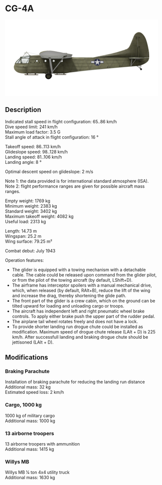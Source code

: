 # CG-4A  
  
![cg4a](../images/cg4a.png)  
  
## Description  
  
Indicated stall speed in flight configuration: 65..86 km/h  
Dive speed limit: 241 km/h  
Maximum load factor: 3.5 G  
Stall angle of attack in flight configuration: 16 °  
  
Takeoff speed: 86..113 km/h  
Glideslope speed: 98..128 km/h  
Landing speed: 81..106 km/h  
Landing angle: 8 °  
  
Optimal descent speed on glideslope: 2 m/s  
  
Note 1: the data provided is for international standard atmosphere (ISA).  
Note 2: flight performance ranges are given for possible aircraft mass ranges.  
  
Empty weight: 1769 kg  
Minimum weight: 2383 kg  
Standard weight: 3402 kg  
Maximum takeoff weight: 4082 kg  
Useful load: 2313 kg  
  
Length: 14.73 m  
Wingspan: 25.2 m  
Wing surface: 79.25 m²  
  
Combat debut: July 1943  
  
Operation features:  
- The glider is equipped with a towing mechanism with a detachable cable. The cable could be released upon command from the glider pilot, or from the pilot of the towing aircraft (by default, LShift+D).  
- The airframe has interceptor spoilers with a manual mechanical drive, which, when released (by default, RAlt+B), reduce the lift of the wing and increase the drag, thereby shortening the glide path.  
- The front part of the glider is a crew cabin, which on the ground can be tilted upward for loading and unloading cargo or troops.  
- The aircraft has independent left and right pneumatic wheel brake controls. To apply either brake push the upper part of the rudder pedal.  
- The airplane tail wheel rotates freely and does not have a lock.  
- To provide shorter landing run drogue chute could be installed as modification. Maximum speed of drogue chute release (LAlt + D) is 225 km/h. After successfull landing and braking drogue chute should be jettisoned (LAlt + D).  
  
## Modifications  
  
  
### Braking Parachute  
  
Installation of braking parachute for reducing the landing run distance  
Additional mass: 32 kg  
Estimated speed loss: 2 km/h  
  
### Cargo, 1000 kg  
  
1000 kg of military cargo  
Additional mass: 1000 kg  
  
  
  
### 13 airborne troopers  
  
13 airborne troopers with ammunition  
Additional mass: 1415 kg  
  
### Willys MB  
  
Willys MB 1⁄4 ton 4x4 utility truck  
Additional mass: 1630 kg  

